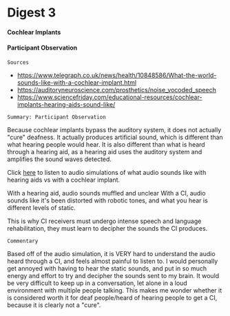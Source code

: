 # Digest 3 #
#### Cochlear Implants ####
#### Participant Observation ####

```
Sources
```
- https://www.telegraph.co.uk/news/health/10848586/What-the-world-sounds-like-with-a-cochlear-implant.html
- https://auditoryneuroscience.com/prosthetics/noise_vocoded_speech
- https://www.sciencefriday.com/educational-resources/cochlear-implants-hearing-aids-sound-like/

```
Summary: Participant Observation
```
Because cochlear implants bypass the auditory system, it does not actually "cure" deafness. It actually produces artificial sound, which is different than what hearing people would hear. It is also different than what is heard through a hearing aid, as a hearing aid uses the auditory system and amplifies the sound waves detected.

Click [here](https://www.sciencefriday.com/educational-resources/cochlear-implants-hearing-aids-sound-like/) to listen to audio simulations of what audio sounds like with hearing aids vs with a cochlear implant.

With a hearing aid, audio sounds muffled and unclear
With a CI, audio sounds like it's been distorted with robotic tones, and what you hear is different levels of static.

This is why CI receivers must undergo intense speech and language rehabilitation, they must learn to decipher the sounds the CI produces.

```
Commentary
```
Based off of the audio simulation, it is VERY hard to understand the audio heard through a CI, and feels almost painful to listen to. I would personally get annoyed with having to hear the static sounds, and put in so much energy and effort to try and decipher the sounds sent to my brain. It would be very difficult to keep up in a conversation, let alone in a loud environment with multiple people talking. This makes me wonder whether it is considered worth it for deaf people/heard of hearing people to get a CI, because it is clearly not a "cure".
